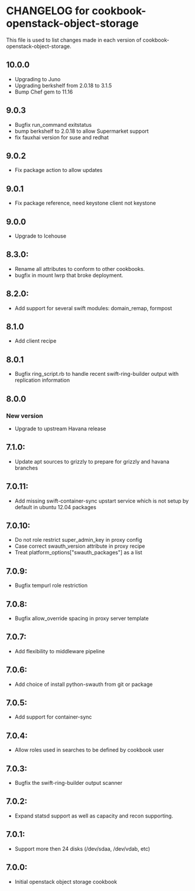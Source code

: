 # CHANGELOG for cookbook-openstack-object-storage

This file is used to list changes made in each version of cookbook-openstack-object-storage.

## 10.0.0
* Upgrading to Juno
* Upgrading berkshelf from 2.0.18 to 3.1.5
* Bump Chef gem to 11.16

## 9.0.3
* Bugfix run_command exitstatus
* bump berkshelf to 2.0.18 to allow Supermarket support
* fix fauxhai version for suse and redhat

## 9.0.2
* Fix package action to allow updates

## 9.0.1
* Fix package reference, need keystone client not keystone

## 9.0.0
* Upgrade to Icehouse

## 8.3.0:
* Rename all attributes to conform to other cookbooks.
* bugfix in mount lwrp that broke deployment.

## 8.2.0:
* Add support for several swift modules:
  domain_remap, formpost

## 8.1.0
* Add client recipe

## 8.0.1
* Bugfix ring_script.rb to handle recent swift-ring-builder
  output with replication information

## 8.0.0
### New version
* Upgrade to upstream Havana release

## 7.1.0:
* Update apt sources to grizzly to prepare for grizzly
  and havana branches

## 7.0.11:
* Add missing swift-container-sync upstart service which is
  not setup by default in ubuntu 12.04 packages

## 7.0.10:
* Do not role restrict super_admin_key in proxy config
* Case correct swauth_version attribute in proxy recipe
* Treat platform_options["swauth_packages"] as a list

## 7.0.9:
* Bugfix tempurl role restriction

## 7.0.8:
* Bugfix allow_override spacing in proxy server template

## 7.0.7:
* Add flexibility to middleware pipeline

## 7.0.6:
* Add choice of install python-swauth from git or package

## 7.0.5:
* Add support for container-sync

## 7.0.4:
* Allow roles used in searches to be defined by cookbook user

## 7.0.3:
* Bugfix the swift-ring-builder output scanner

## 7.0.2:
* Expand statsd support as well as capacity and recon supporting.

## 7.0.1:
* Support more then 24 disks (/dev/sdaa, /dev/vdab, etc)

## 7.0.0:
* Initial openstack object storage cookbook
